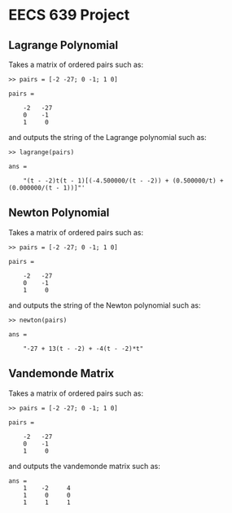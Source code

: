 # EECS 639 Project

## Lagrange Polynomial
Takes a matrix of ordered pairs such as:

    >> pairs = [-2 -27; 0 -1; 1 0]

    pairs =

        -2   -27
        0    -1
        1     0
and outputs the string of the Lagrange polynomial such as:

    >> lagrange(pairs)
    
    ans = 

        "(t - -2)t(t - 1)[(-4.500000/(t - -2)) + (0.500000/t) + (0.000000/(t - 1))]"'

## Newton Polynomial
Takes a matrix of ordered pairs such as:

    >> pairs = [-2 -27; 0 -1; 1 0]

    pairs =

        -2   -27
        0    -1
        1     0
and outputs the string of the Newton polynomial such as:

	>> newton(pairs)

	ans = 

		"-27 + 13(t - -2) + -4(t - -2)*t"

## Vandemonde Matrix
Takes a matrix of ordered pairs such as:

    >> pairs = [-2 -27; 0 -1; 1 0]

    pairs =

        -2   -27
        0    -1
        1     0
and outputs the vandemonde matrix such as:

	ans =
	    1    -2     4
	    1     0     0
	    1     1     1
